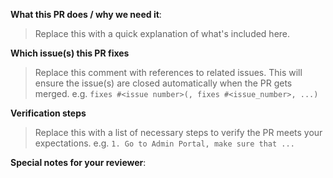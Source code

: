 <!--  Thanks for sending a pull request!  Here are some tips for you:
1. Please remember to ALWAYS open an issue before starting to work on your pull request. Please take the time to validate your intentions for the pull request with the project maintainers before spending the time to work on it, so your time does not go to waste. 
2. If this is your first time, please make sure you've gone through the Contribution guide.
3. If the PR is unfinished, add a `[WIP]` at the start of the PR title. You can remove it when it's ready to be reviewed.
-->

**What this PR does / why we need it**:

> Replace this with a quick explanation of what's included here. 

**Which issue(s) this PR fixes** 

> Replace this comment with references to related issues. This will ensure the issue(s) are closed automatically when the PR gets merged.
> e.g. `fixes #<issue number>(, fixes #<issue_number>, ...)`

**Verification steps** 

> Replace this with a list of necessary steps to verify the PR meets your expectations.
> e.g. `1. Go to Admin Portal, make sure that ...`

**Special notes for your reviewer**:
